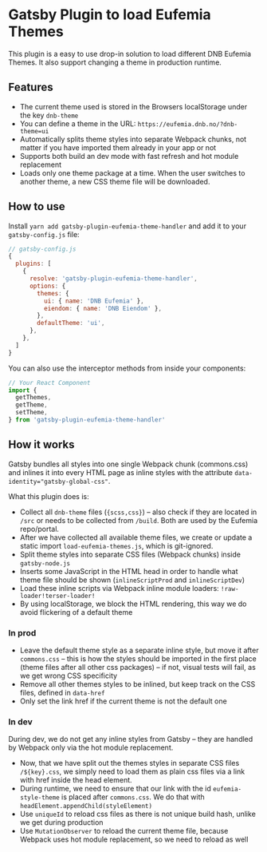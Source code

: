 # Gatsby Plugin to load Eufemia Themes

This plugin is a easy to use drop-in solution to load different DNB Eufemia Themes. It also support changing a theme in production runtime.

## Features

- The current theme used is stored in the Browsers localStorage under the key `dnb-theme`
- You can define a theme in the URL: `https://eufemia.dnb.no/?dnb-theme=ui`
- Automatically splits theme styles into separate Webpack chunks, not matter if you have imported them already in your app or not
- Supports both build an dev mode with fast refresh and hot module replacement
- Loads only one theme package at a time. When the user switches to another theme, a new CSS theme file will be downloaded.

## How to use

Install `yarn add gatsby-plugin-eufemia-theme-handler` and add it to your `gatsby-config.js` file:

```js
// gatsby-config.js
{
  plugins: [
    {
      resolve: 'gatsby-plugin-eufemia-theme-handler',
      options: {
        themes: {
          ui: { name: 'DNB Eufemia' },
          eiendom: { name: 'DNB Eiendom' },
        },
        defaultTheme: 'ui',
      },
    },
  ]
}
```

You can also use the interceptor methods from inside your components:

```js
// Your React Component
import {
  getThemes,
  getTheme,
  setTheme,
} from 'gatsby-plugin-eufemia-theme-handler'
```

## How it works

Gatsby bundles all styles into one single Webpack chunk (commons.css) and inlines it into every HTML page as inline styles with the attribute `data-identity="gatsby-global-css"`.

What this plugin does is:

- Collect all `dnb-theme` files (`{scss,css}`) – also check if they are located in `/src` or needs to be collected from `/build`. Both are used by the Eufemia repo/portal.
- After we have collected all available theme files, we create or update a static import `load-eufemia-themes.js`, which is git-ignored.
- Split theme styles into separate CSS files (Webpack chunks) inside `gatsby-node.js`
- Inserts some JavaScript in the HTML head in order to handle what theme file should be shown (`inlineScriptProd` and `inlineScriptDev`)
- Load these inline scripts via Webpack inline module loaders: `!raw-loader!terser-loader!`
- By using localStorage, we block the HTML rendering, this way we do avoid flickering of a default theme

### In prod

- Leave the default theme style as a separate inline style, but move it after `commons.css` – this is how the styles should be imported in the first place (theme files after all other css packages) – if not, visual tests will fail, as we get wrong CSS specificity
- Remove all other themes styles to be inlined, but keep track on the CSS files, defined in `data-href`
- Only set the link href if the current theme is not the default one

### In dev

During dev, we do not get any inline styles from Gatsby – they are handled by Webpack only via the hot module replacement.

- Now, that we have split out the themes styles in separate CSS files `/${key}.css`, we simply need to load them as plain css files via a link with href inside the head element.
- During runtime, we need to ensure that our link with the id `eufemia-style-theme` is placed after `commons.css`. We do that with `headElement.appendChild(styleElement)`
- Use `uniqueId` to reload css files as there is not unique build hash, unlike we get during production
- Use `MutationObserver` to reload the current theme file, because Webpack uses hot module replacement, so we need to reload as well
